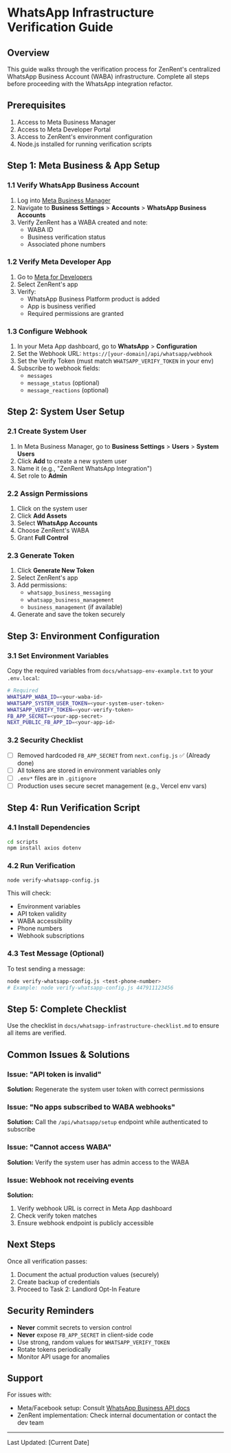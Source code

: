 # WhatsApp Infrastructure Verification Guide

## Overview

This guide walks through the verification process for ZenRent's centralized WhatsApp Business Account (WABA) infrastructure. Complete all steps before proceeding with the WhatsApp integration refactor.

## Prerequisites

1. Access to Meta Business Manager
2. Access to Meta Developer Portal  
3. Access to ZenRent's environment configuration
4. Node.js installed for running verification scripts

## Step 1: Meta Business & App Setup

### 1.1 Verify WhatsApp Business Account

1. Log into [Meta Business Manager](https://business.facebook.com)
2. Navigate to **Business Settings** > **Accounts** > **WhatsApp Business Accounts**
3. Verify ZenRent has a WABA created and note:
   - WABA ID
   - Business verification status
   - Associated phone numbers

### 1.2 Verify Meta Developer App

1. Go to [Meta for Developers](https://developers.facebook.com)
2. Select ZenRent's app
3. Verify:
   - WhatsApp Business Platform product is added
   - App is business verified
   - Required permissions are granted

### 1.3 Configure Webhook

1. In your Meta App dashboard, go to **WhatsApp** > **Configuration**
2. Set the Webhook URL: `https://[your-domain]/api/whatsapp/webhook`
3. Set the Verify Token (must match `WHATSAPP_VERIFY_TOKEN` in your env)
4. Subscribe to webhook fields:
   - `messages`
   - `message_status` (optional)
   - `message_reactions` (optional)

## Step 2: System User Setup

### 2.1 Create System User

1. In Meta Business Manager, go to **Business Settings** > **Users** > **System Users**
2. Click **Add** to create a new system user
3. Name it (e.g., "ZenRent WhatsApp Integration")
4. Set role to **Admin**

### 2.2 Assign Permissions

1. Click on the system user
2. Click **Add Assets**
3. Select **WhatsApp Accounts**
4. Choose ZenRent's WABA
5. Grant **Full Control**

### 2.3 Generate Token

1. Click **Generate New Token**
2. Select ZenRent's app
3. Add permissions:
   - `whatsapp_business_messaging`
   - `whatsapp_business_management`  
   - `business_management` (if available)
4. Generate and save the token securely

## Step 3: Environment Configuration

### 3.1 Set Environment Variables

Copy the required variables from `docs/whatsapp-env-example.txt` to your `.env.local`:

```bash
# Required
WHATSAPP_WABA_ID=<your-waba-id>
WHATSAPP_SYSTEM_USER_TOKEN=<your-system-user-token>
WHATSAPP_VERIFY_TOKEN=<your-verify-token>
FB_APP_SECRET=<your-app-secret>
NEXT_PUBLIC_FB_APP_ID=<your-app-id>
```

### 3.2 Security Checklist

- [ ] Removed hardcoded `FB_APP_SECRET` from `next.config.js` ✅ (Already done)
- [ ] All tokens are stored in environment variables only
- [ ] `.env*` files are in `.gitignore`
- [ ] Production uses secure secret management (e.g., Vercel env vars)

## Step 4: Run Verification Script

### 4.1 Install Dependencies

```bash
cd scripts
npm install axios dotenv
```

### 4.2 Run Verification

```bash
node verify-whatsapp-config.js
```

This will check:
- Environment variables
- API token validity
- WABA accessibility
- Phone numbers
- Webhook subscriptions

### 4.3 Test Message (Optional)

To test sending a message:

```bash
node verify-whatsapp-config.js <test-phone-number>
# Example: node verify-whatsapp-config.js 447911123456
```

## Step 5: Complete Checklist

Use the checklist in `docs/whatsapp-infrastructure-checklist.md` to ensure all items are verified.

## Common Issues & Solutions

### Issue: "API token is invalid"
**Solution:** Regenerate the system user token with correct permissions

### Issue: "No apps subscribed to WABA webhooks"  
**Solution:** Call the `/api/whatsapp/setup` endpoint while authenticated to subscribe

### Issue: "Cannot access WABA"
**Solution:** Verify the system user has admin access to the WABA

### Issue: Webhook not receiving events
**Solution:** 
1. Verify webhook URL is correct in Meta App dashboard
2. Check verify token matches
3. Ensure webhook endpoint is publicly accessible

## Next Steps

Once all verification passes:

1. Document the actual production values (securely)
2. Create backup of credentials
3. Proceed to Task 2: Landlord Opt-In Feature

## Security Reminders

- **Never** commit secrets to version control
- **Never** expose `FB_APP_SECRET` in client-side code
- Use strong, random values for `WHATSAPP_VERIFY_TOKEN`
- Rotate tokens periodically
- Monitor API usage for anomalies

## Support

For issues with:
- Meta/Facebook setup: Consult [WhatsApp Business API docs](https://developers.facebook.com/docs/whatsapp)
- ZenRent implementation: Check internal documentation or contact the dev team

---

Last Updated: [Current Date] 